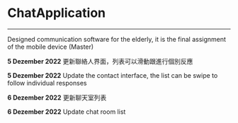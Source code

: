 <!--
 * @Author: TsaiChuWang wtsaichu@gmail.com
 * @Date: 2022-12-05 21:39:09
 * @LastEditors: TsaiChuWang wtsaichu@gmail.com
 * @LastEditTime: 2022-12-06 20:51:15
 * @FilePath: /workspace/E-Android Studio/ChatApplication/README.md
 * @Description: 这是默认设置,请设置`customMade`, 打开koroFileHeader查看配置 进行设置: https://github.com/OBKoro1/koro1FileHeader/wiki/%E9%85%8D%E7%BD%AE
-->
# ChatApplication

- - -

Designed communication software for the elderly, it is the final assignment of the mobile device (Master)

**5 Dezember 2022** 更新聯絡人界面，列表可以滑動跟進行個別反應

**5 Dezember 2022** Update the contact interface, the list can be swipe to follow individual responses

**6 Dezember 2022** 更新聊天室列表

**6 Dezember 2022** Update chat room list